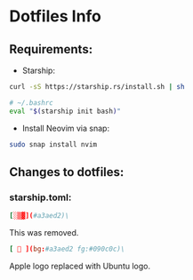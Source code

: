 # Dotfiles Info
## Requirements:
- Starship:
```bash
curl -sS https://starship.rs/install.sh | sh

# ~/.bashrc
eval "$(starship init bash)"
```
- Install Neovim via snap:
```bash
sudo snap install nvim
```

## Changes to dotfiles:
### starship.toml:
```toml
[░▒▓](#a3aed2)\
```
This was removed.

```toml
[  ](bg:#a3aed2 fg:#090c0c)\
```

Apple logo replaced with Ubuntu logo.
